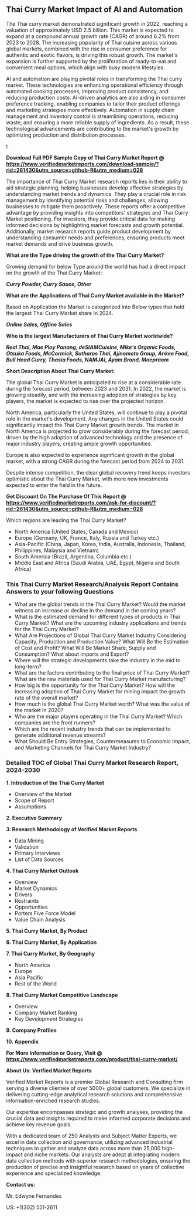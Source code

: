 <h2>Thai Curry Market Impact of AI and Automation</h2><p>The Thai curry market demonstrated significant growth in 2022, reaching a valuation of approximately USD 2.5 billion. This market is expected to expand at a compound annual growth rate (CAGR) of around 6.2% from 2023 to 2028. The increasing popularity of Thai cuisine across various global markets, combined with the rise in consumer preference for authentic and exotic flavors, is driving this robust growth. The market's expansion is further supported by the proliferation of ready-to-eat and convenient meal options, which align with busy modern lifestyles.</p><p>AI and automation are playing pivotal roles in transforming the Thai curry market. These technologies are enhancing operational efficiency through automated cooking processes, improving product consistency, and reducing production costs. AI-driven analytics are also aiding in consumer preference tracking, enabling companies to tailor their product offerings and marketing strategies more effectively. Automation in supply chain management and inventory control is streamlining operations, reducing waste, and ensuring a more reliable supply of ingredients. As a result, these technological advancements are contributing to the market's growth by optimizing production and distribution processes.</p>t</p><p id="" class=""><strong>Download Full PDF Sample Copy of Thai Curry Market Report @ <a href="https://www.verifiedmarketreports.com/download-sample/?rid=261430&utm_source=github-R&utm_medium=028" target="_blank">https://www.verifiedmarketreports.com/download-sample/?rid=261430&utm_source=github-R&utm_medium=028</a></strong></p><p>The importance of&nbsp;Thai Curry Market research reports lies in their ability to aid strategic planning, helping businesses develop effective strategies by understanding market trends and dynamics. They play a crucial role in risk management by identifying potential risks and challenges, allowing businesses to mitigate them proactively. These reports offer a competitive advantage by providing insights into competitors' strategies and Thai Curry Market positioning. For investors, they provide critical data for making informed decisions by highlighting market forecasts and growth potential. Additionally, market research reports guide product development by understanding consumer needs and preferences, ensuring products meet market demands and drive business growth.</p><p><strong>What are the&nbsp;Type driving the growth of the Thai Curry Market?</strong></p><p id="" class="">Growing demand for below Type around the world has had a direct impact on the growth of the Thai Curry Market:</p><em><strong>Curry Powder, Curry Sauce, Other</strong></em></p><strong>What are the&nbsp;Applications&nbsp;of Thai Curry Market available in the Market?</strong></p><p id="" class="">Based on Application the Market is categorized into Below types that held the largest Thai Curry Market share In 2024.</p><em><strong>Online Sales, Offline Sales</strong></em></p><strong>Who is the largest Manufacturers of Thai Curry Market worldwide?</strong></p><p><em><strong>Real Thai, Mae Ploy Panang, deSIAMCuisine, Mike's Organic Foods, Otsuka Foods, McCormick, Sutharos Thai, Ajinomoto Group, Ankee Food, Bull Head Curry, Thasia Foods, NAMJAI, Ayam Brand, Maepraom</strong></em></p><p id="" class=""><strong>Short Description About Thai Curry Market:</strong></p><p>The global Thai Curry Market is anticipated to rise at a considerable rate during the forecast period, between 2023 and 2031. In 2022, the market is growing steadily, and with the increasing adoption of strategies by key players, the market is expected to rise over the projected horizon.</p><p>North America, particularly the United States, will continue to play a pivotal role in the market's development. Any changes in the United States could significantly impact the Thai Curry Market growth trends. The market in North America is projected to grow considerably during the forecast period, driven by the high adoption of advanced technology and the presence of major industry players, creating ample growth opportunities.</p><p>Europe is also expected to experience significant growth in the global market, with a strong CAGR during the forecast period from 2024 to 2031.</p><p>Despite intense competition, the clear global recovery trend keeps investors optimistic about the Thai Curry Market, with more new investments expected to enter the field in the future.</p><p id="" class=""><strong>Get Discount On The Purchase Of This Report @ <a href="https://www.verifiedmarketreports.com/ask-for-discount/?rid=261430&utm_source=github-R&utm_medium=028" target="_blank">https://www.verifiedmarketreports.com/ask-for-discount/?rid=261430&utm_source=github-R&utm_medium=028</a></strong></p>Which regions are leading the Thai Curry Market?</p><ul><li>North America (United States, Canada and Mexico)</li><li>Europe (Germany, UK, France, Italy, Russia and Turkey etc.)</li><li>Asia-Pacific (China, Japan, Korea, India, Australia, Indonesia, Thailand, Philippines, Malaysia and Vietnam)</li><li>South America (Brazil, Argentina, Columbia etc.)</li><li>Middle East and Africa (Saudi Arabia, UAE, Egypt, Nigeria and South Africa)</li></ul><h3 id="" class="">This Thai Curry Market Research/Analysis Report Contains Answers to your following Questions</h3><ul><li>What are the global trends in the Thai Curry Market? Would the market witness an increase or decline in the demand in the coming years?</li><li>What is the estimated demand for different types of products in Thai Curry Market? What are the upcoming industry applications and trends for the Thai Curry Market?</li><li>What Are Projections of Global Thai Curry Market Industry Considering Capacity, Production and Production Value? What Will Be the Estimation of Cost and Profit? What Will Be Market Share, Supply and Consumption? What about imports and Export?</li><li>Where will the strategic developments take the industry in the mid to long-term?</li><li>What are the factors contributing to the final price of Thai Curry Market? What are the raw materials used for Thai Curry Market manufacturing?</li><li>How big is the opportunity for the Thai Curry Market? How will the increasing adoption of Thai Curry Market for mining impact the growth rate of the overall market?</li><li>How much is the global Thai Curry Market worth? What was the value of the market In 2020?</li><li>Who are the major players operating in the Thai Curry Market? Which companies are the front runners?</li><li>Which are the recent industry trends that can be implemented to generate additional revenue streams?</li><li>What Should Be Entry Strategies, Countermeasures to Economic Impact, and Marketing Channels for Thai Curry Market Industry?</li></ul><h3 id="" class="">Detailed TOC of Global Thai Curry Market Research Report, 2024-2030</h3><p id="" class=""><strong>1. Introduction of the Thai Curry Market</strong></p><ul><li>Overview of the Market</li><li>Scope of Report</li><li>Assumptions</li></ul><p id="" class=""><strong>2. Executive Summary</strong></p><p id="" class=""><strong>3. Research Methodology of Verified Market Reports</strong></p><ul><li>Data Mining</li><li>Validation</li><li>Primary Interviews</li><li>List of Data Sources</li></ul><p id="" class=""><strong>4. Thai Curry Market Outlook</strong></p><ul><li>Overview</li><li>Market Dynamics</li><li>Drivers</li><li>Restraints</li><li>Opportunities</li><li>Porters Five Force Model</li><li>Value Chain Analysis</li></ul><p id="" class=""><strong>5. Thai Curry Market, By Product</strong></p><p id="" class=""><strong>6. Thai Curry Market, By Application</strong></p><p id="" class=""><strong>7. Thai Curry Market, By Geography</strong></p><ul><li>North America</li><li>Europe</li><li>Asia Pacific</li><li>Rest of the World</li></ul><p id="" class=""><strong>8. Thai Curry Market Competitive Landscape</strong></p><ul><li>Overview</li><li>Company Market Ranking</li><li>Key Development Strategies</li></ul><p id="" class=""><strong>9. Company Profiles</strong></p><p id="" class=""><strong>10. Appendix</strong></p><p id="" class=""><strong>For More Information or Query, Visit @ <a href="https://www.verifiedmarketreports.com/product/thai-curry-market/" target="_blank">https://www.verifiedmarketreports.com/product/thai-curry-market/</a></strong></p><p id="" class=""><strong>About Us: Verified Market Reports</strong></p><p id="" class="">Verified Market Reports is a premier Global Research and Consulting firm serving a diverse clientele of over 5000+ global customers. We specialize in delivering cutting-edge analytical research solutions and comprehensive information-enriched research studies.</p><p id="" class="">Our expertise encompasses strategic and growth analyses, providing the crucial data and insights required to make informed corporate decisions and achieve key revenue goals.</p><p id="" class="">With a dedicated team of 250 Analysts and Subject Matter Experts, we excel in data collection and governance, utilizing advanced industrial techniques to gather and analyze data across more than 25,000 high-impact and niche markets. Our analysts are adept at integrating modern data collection methods with superior research methodologies, ensuring the production of precise and insightful research based on years of collective experience and specialized knowledge.</p><p id="" class=""><strong>Contact us:</strong></p><p id="" class="">Mr. Edwyne Fernandes</p><p id="" class="">US: +1(302) 551-2611</p>